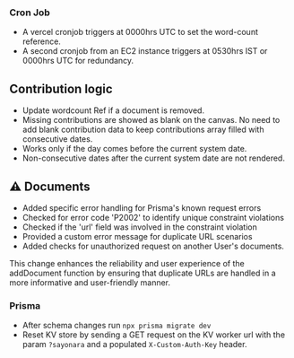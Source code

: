 ### Cron Job
- A vercel cronjob triggers at 0000hrs UTC to set the word-count reference.
- A second cronjob from an EC2 instance triggers at 0530hrs IST or 0000hrs UTC for redundancy.

## Contribution logic
- Update wordcount Ref if a document is removed.
- Missing contributions are showed as blank on the canvas. No need to add blank contribution data to keep contributions array filled with consecutive dates.
- Works only if the day comes before the current system date.
- Non-consecutive dates after the current system date are not rendered. 

## ⚠ Documents
- Added specific error handling for Prisma's known request errors
- Checked for error code 'P2002' to identify unique constraint violations
- Checked if the 'url' field was involved in the constraint violation
- Provided a custom error message for duplicate URL scenarios
- Added checks for unauthorized request on another User's documents.

This change enhances the reliability and user experience of the addDocument function by ensuring that duplicate URLs are handled in a more informative and user-friendly manner.

### Prisma
- After schema changes run `npx prisma migrate dev` 
- Reset KV store by sending a GET request on the KV worker url with the param `?sayonara` and a populated `X-Custom-Auth-Key` header.

<!-- > TODO: Write high level flow of the data and logic -->

<!-- ## Verification
- User registers
- Generate a new verification token using the email they used to register
- Send verification token to that email
- Inside the email send the route '/auth/new-verification'
- Add that route to the public route
- That route renders the new verification form
- Inside that page, use the search params to fetch the token -->